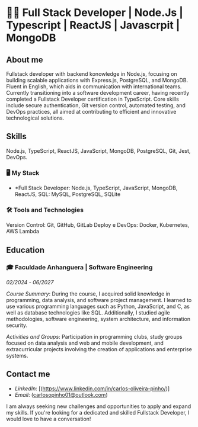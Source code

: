 # 👨‍💻 Full Stack Developer | Node.Js | Typescript | ReactJS | Javascrpit | MongoDB

## About me
Fullstack developer with backend konowledge in Node.js, focusing on building scalable applications with Express.js, PostgreSQL, and MongoDB. Fluent in English, which aids in communication with international teams. Currently transitioning into a software development career, having recently completed a Fullstack Developer certification in TypeScript. Core skills include secure authentication, Git version control, automated testing, and DevOps practices, all aimed at contributing to efficient and innovative technological solutions.

## Skills
Node.js, TypeScript, ReactJS, JavaScript, MongoDB, PostgreSQL, Git, Jest, DevOps.

### 🖥 My Stack
 - *Full Stack Developer: Node.js, TypeScript, JavaScript, MongoDB, ReactJS,
SQL: MySQL, PostgreSQL, SQLite


### 🛠 Tools and Technologies
Version Control: Git, GitHub, GitLab
Deploy e DevOps: Docker, Kubernetes, AWS Lambda


## Education
### 🎓 Faculdade Anhanguera | Software Engineering
*02/2024 - 06/2027*

*Course Summary*: During the course, I acquired solid knowledge in programming, data analysis, and software project management. I learned to use various programming languages such as Python, JavaScript, and C, as well as database technologies like SQL. Additionally, I studied agile methodologies, software engineering, system architecture, and information security.

*Activities and Groups*: Participation in programming clubs, study groups focused on data analysis and web and mobile development, and extracurricular projects involving the creation of applications and enterprise systems.

## Contact me
- *LinkedIn*: [(https://www.linkedin.com/in/carlos-oliveira-pinho/)]
- *Email*: (carlosopinho01@outlook.com)

I am always seeking new challenges and opportunities to apply and expand my skills. If you're looking for a dedicated and skilled Fullstack Developer, I would love to have a conversation!
